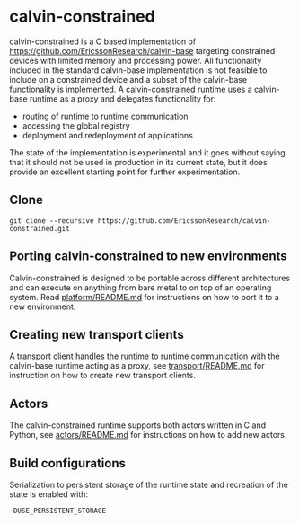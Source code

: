 # calvin-constrained

calvin-constrained is a C based implementation of https://github.com/EricssonResearch/calvin-base targeting constrained devices with limited memory and processing power. All functionality included in the standard calvin-base implementation is not feasible to include on a constrained device and a subset of the calvin-base functionality is implemented. A calvin-constrained runtime uses a calvin-base runtime as a proxy and delegates functionality for:

- routing of runtime to runtime communication
- accessing the global registry
- deployment and redeployment of applications

The state of the implementation is experimental and it goes without saying that it should not be used in production in its current state, but it does provide an excellent starting point for further experimentation.

## Clone

    git clone --recursive https://github.com/EricssonResearch/calvin-constrained.git

## Porting calvin-constrained to new environments

Calvin-constrained is designed to be portable across different architectures and can execute on anything from bare metal to on top of an operating system. Read [platform/README.md](platform/README.md) for instructions on how to port it to a new environment.

## Creating new transport clients

A transport client handles the runtime to runtime communication with the calvin-base runtime acting as a proxy, see [transport/README.md](transport/README.md) for instruction on how to create new transport clients.

## Actors

The calvin-constrained runtime supports both actors written in C and Python, see [actors/README.md](actors/README.md) for instructions on how to add new actors.

## Build configurations

Serialization to persistent storage of the runtime state and recreation of the state is enabled with:

    -DUSE_PERSISTENT_STORAGE
